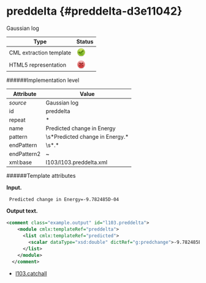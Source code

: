 # preddelta {#preddelta-d3e11042}

Gaussian log

| Type                                                                                                                                                                                                  | Status                                                                                                                                                                                                |
|----|----|
| CML extraction template                                                                                                                                                                               | ![](/imgs/Total.png)                                                                                                                                                                                  |
| HTML5 representation                                                                                                                                                                                  | ![](/imgs/None.png)                                                                                                                                                                                   |

######Implementation level

| Attribute                                                                                                                                                                                             | Value                                                                                                                                                                                                 |
|----|----|
| *source*                                                                                                                                                                                              | Gaussian log                                                                                                                                                                                          |
| id                                                                                                                                                                                                    | preddelta                                                                                                                                                                                             |
| repeat                                                                                                                                                                                                | \*                                                                                                                                                                                                    |
| name                                                                                                                                                                                                  | Predicted change in Energy                                                                                                                                                                            |
| pattern                                                                                                                                                                                               | \\s\*Predicted change in Energy.\*                                                                                                                                                                    |
| endPattern                                                                                                                                                                                            | \\s\*.\*                                                                                                                                                                                              |
| endPattern2                                                                                                                                                                                           | \~                                                                                                                                                                                                    |
| xml:base                                                                                                                                                                                              | l103/l103.preddelta.xml                                                                                                                                                                               |

######Template attributes

**Input.**

     Predicted change in Energy=-9.782485D-04
      

**Output text.**

```xml
<comment class="example.output" id="l103.preddelta">
    <module cmlx:templateRef="preddelta">
      <list cmlx:templateRef="predicted">
        <scalar dataType="xsd:double" dictRef="g:predchange">-9.782485E-4</scalar>
      </list>
    </module>
  </comment>
```

-   [l103.catchall](/out/md/cml/gaussian_log/l103.catchall-d3e11052.md)


